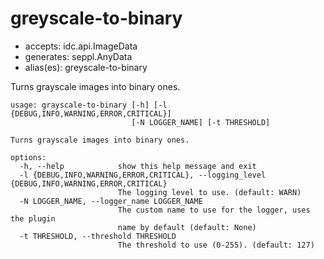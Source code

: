 # greyscale-to-binary

* accepts: idc.api.ImageData
* generates: seppl.AnyData
* alias(es): greyscale-to-binary

Turns grayscale images into binary ones.

```
usage: grayscale-to-binary [-h] [-l {DEBUG,INFO,WARNING,ERROR,CRITICAL}]
                           [-N LOGGER_NAME] [-t THRESHOLD]

Turns grayscale images into binary ones.

options:
  -h, --help            show this help message and exit
  -l {DEBUG,INFO,WARNING,ERROR,CRITICAL}, --logging_level {DEBUG,INFO,WARNING,ERROR,CRITICAL}
                        The logging level to use. (default: WARN)
  -N LOGGER_NAME, --logger_name LOGGER_NAME
                        The custom name to use for the logger, uses the plugin
                        name by default (default: None)
  -t THRESHOLD, --threshold THRESHOLD
                        The threshold to use (0-255). (default: 127)
```
